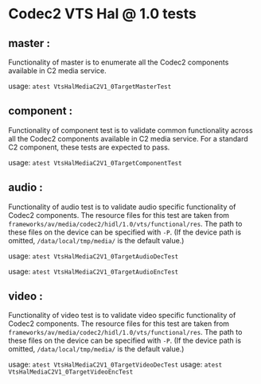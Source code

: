 # Codec2 VTS Hal @ 1.0 tests #

## master :
Functionality of master is to enumerate all the Codec2 components available in C2 media service.

usage: `atest VtsHalMediaC2V1_0TargetMasterTest`

## component :
Functionality of component test is to validate common functionality across all the Codec2 components available in C2 media service. For a standard C2 component, these tests are expected to pass.

usage: `atest VtsHalMediaC2V1_0TargetComponentTest`

## audio :
Functionality of audio test is to validate audio specific functionality of Codec2 components. The resource files for this test are taken from `frameworks/av/media/codec2/hidl/1.0/vts/functional/res`. The path to these files on the device can be specified with `-P`. (If the device path is omitted, `/data/local/tmp/media/` is the default value.)

usage: `atest VtsHalMediaC2V1_0TargetAudioDecTest`

usage: `atest VtsHalMediaC2V1_0TargetAudioEncTest`

## video :
Functionality of video test is to validate video specific functionality of Codec2 components. The resource files for this test are taken from `frameworks/av/media/codec2/hidl/1.0/vts/functional/res`. The path to these files on the device can be specified with `-P`. (If the device path is omitted, `/data/local/tmp/media/` is the default value.)

usage: `atest VtsHalMediaC2V1_0TargetVideoDecTest`
usage: `atest VtsHalMediaC2V1_0TargetVideoEncTest`
